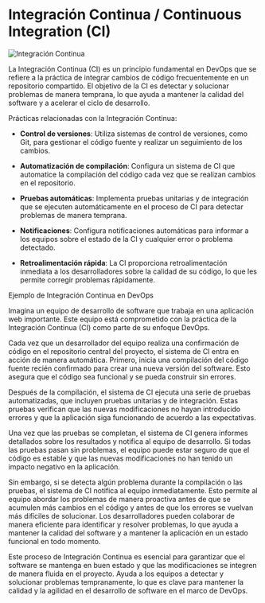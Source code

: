 # Integración Continua / Continuous Integration (CI)

![Integración Continua ](https://www.campusmvp.es/recursos/image.axd?picture=/2019/3T/ProcesoCI.png)

La Integración Continua (CI) es un principio fundamental en DevOps que se refiere a la práctica de integrar cambios de código frecuentemente en un repositorio compartido. El objetivo de la CI es detectar y solucionar problemas de manera temprana, lo que ayuda a mantener la calidad del software y a acelerar el ciclo de desarrollo.

Prácticas relacionadas con la Integración Continua:

* **Control de versiones**: Utiliza sistemas de control de versiones, como Git, para gestionar el código fuente y realizar un seguimiento de los cambios.

* **Automatización de compilación**: Configura un sistema de CI que automatice la compilación del código cada vez que se realizan cambios en el repositorio.

* **Pruebas automáticas**: Implementa pruebas unitarias y de integración que se ejecuten automáticamente en el proceso de CI para detectar problemas de manera temprana.

* **Notificaciones**: Configura notificaciones automáticas para informar a los equipos sobre el estado de la CI y cualquier error o problema detectado.

* **Retroalimentación rápida**: La CI proporciona retroalimentación inmediata a los desarrolladores sobre la calidad de su código, lo que les permite corregir problemas rápidamente.

Ejemplo de Integración Continua en DevOps

Imagina un equipo de desarrollo de software que trabaja en una aplicación web importante. Este equipo está comprometido con la práctica de la Integración Continua (CI) como parte de su enfoque DevOps.

Cada vez que un desarrollador del equipo realiza una confirmación de código en el repositorio central del proyecto, el sistema de CI entra en acción de manera automática. Primero, inicia una compilación del código fuente recién confirmado para crear una nueva versión del software. Esto asegura que el código sea funcional y se pueda construir sin errores.

Después de la compilación, el sistema de CI ejecuta una serie de pruebas automatizadas, que incluyen pruebas unitarias y de integración. Estas pruebas verifican que las nuevas modificaciones no hayan introducido errores y que la aplicación siga funcionando de acuerdo a las expectativas.

Una vez que las pruebas se completan, el sistema de CI genera informes detallados sobre los resultados y notifica al equipo de desarrollo. Si todas las pruebas pasan sin problemas, el equipo puede estar seguro de que el código es estable y que las nuevas modificaciones no han tenido un impacto negativo en la aplicación.

Sin embargo, si se detecta algún problema durante la compilación o las pruebas, el sistema de CI notifica al equipo inmediatamente. Esto permite al equipo abordar los problemas de manera proactiva antes de que se acumulen más cambios en el código y antes de que los errores se vuelvan más difíciles de solucionar. Los desarrolladores pueden colaborar de manera eficiente para identificar y resolver problemas, lo que ayuda a mantener la calidad del software y a mantener la aplicación en un estado funcional en todo momento.

Este proceso de Integración Continua es esencial para garantizar que el software se mantenga en buen estado y que las modificaciones se integren de manera fluida en el proyecto. Ayuda a los equipos a detectar y solucionar problemas tempranamente, lo que es clave para mantener la calidad y la agilidad en el desarrollo de software en el marco de DevOps.